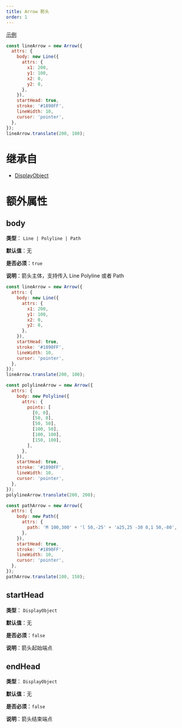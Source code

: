 ```yaml
---
title: Arrow 箭头
order: 1
---
```


[示例](/zh/examples/shape#arrow)

```javascript
const lineArrow = new Arrow({
  attrs: {
    body: new Line({
      attrs: {
        x1: 200,
        y1: 100,
        x2: 0,
        y2: 0,
      },
    }),
    startHead: true,
    stroke: '#1890FF',
    lineWidth: 10,
    cursor: 'pointer',
  },
});
lineArrow.translate(200, 100);
```

# 继承自

- [DisplayObject](/zh/docs/api/basic/display-object)

# 额外属性

## body

**类型**： `Line | Polyline | Path`

**默认值**：无

**是否必须**：`true`

**说明**：箭头主体，支持传入 Line Polyline 或者 Path

```javascript
const lineArrow = new Arrow({
  attrs: {
    body: new Line({
      attrs: {
        x1: 200,
        y1: 100,
        x2: 0,
        y2: 0,
      },
    }),
    startHead: true,
    stroke: '#1890FF',
    lineWidth: 10,
    cursor: 'pointer',
  },
});
lineArrow.translate(200, 100);

const polylineArrow = new Arrow({
  attrs: {
    body: new Polyline({
      attrs: {
        points: [
          [0, 0],
          [50, 0],
          [50, 50],
          [100, 50],
          [100, 100],
          [150, 100],
        ],
      },
    }),
    startHead: true,
    stroke: '#1890FF',
    lineWidth: 10,
    cursor: 'pointer',
  },
});
polylineArrow.translate(200, 200);

const pathArrow = new Arrow({
  attrs: {
    body: new Path({
      attrs: {
        path: 'M 100,300' + 'l 50,-25' + 'a25,25 -30 0,1 50,-80',
      },
    }),
    startHead: true,
    stroke: '#1890FF',
    lineWidth: 10,
    cursor: 'pointer',
  },
});
pathArrow.translate(100, 150);
```

## startHead

**类型**： `DisplayObject`

**默认值**：无

**是否必须**：`false`

**说明**：箭头起始端点

## endHead

**类型**： `DisplayObject`

**默认值**：无

**是否必须**：`false`

**说明**：箭头结束端点
